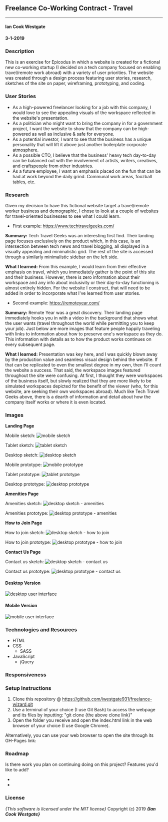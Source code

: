 ## Freelance Co-Working Contract - Travel
---

#### Ian Cook Westgate
#### 3-1-2019

### Description

This is an exercise for Epicodus in which a website is created for a fictional new co-working startup (I decided on a tech company focused on enabling travel/remote work abroad) with a variety of user priorities. The website was created through a design process featuring user stories, research, sketches of the site on paper, wireframing, prototyping, and coding.

### User Stories

* As a high-powered freelancer looking for a job with this company, I would love to see the appealing visuals of the workspace reflected in the website's presentation.
* As a politician who might want to bring the company in for a government project, I want the website to show that the company can be high-powered as well as inclusive & safe for everyone.
* As a potential investor, I want to see that the business has a unique personality that will lift it above just another boilerplate corporate atmosphere.
* As a possible CTO, I believe that the business' heavy tech day-to-day can be balanced out with the involvement of artists, writers, creatives, and craftspeople from other industries.
* As a future employee, I want an emphasis placed on the fun that can be had at work beyond the daily grind. Communal work areas, foozball tables, etc.

### Research

Given my decision to have this fictional website target a travel/remote worker business and demographic, I chose to look at a couple of websites for travel-oriented businesses to see what I could learn.

* First example: https://www.techtravelgeeks.com/

**Summary:** Tech Travel Geeks was an interesting first find. Their landing page focuses exclusively on the product which, in this case, is an intersection between tech news and travel blogging, all displayed in a visually appealing and minimalistic grid. The rest of the site is accessed through a similarly minimalistic sidebar on the left side.

**What I learned:** From this example, I would learn from their effective emphasis on travel, which you immediately gather is the point of this site and their business. However, there is zero information about their workspace and any info about inclusivity or their day-to-day functioning is almost entirely hidden. For the website I construct, that will need to be added in order to incorporate what I've learned from user stories.

* Second example: https://remoteyear.com/

**Summary:** Remote Year was a great discovery. Their landing page immediately hooks you in with a video in the background that shows what the user wants (travel throughout the world while permitting you to keep your job). Just below are more images that feature people happily traveling with links to information about how to preserve one's workspace as they do. This information with details as to how the product works continues on every subsequent page.

**What I learned:** Presentation was key here, and I was quickly blown away by the production value and seamless visual design behind the website. If that can be replicated to even the smallest degree in my own, then I'll count the website a success. That said, the workspace images featured throughout the site were confusing. At first, I thought they were workspaces of the business itself, but slowly realized that they are more likely to be simulated workspaces depicted for the benefit of the viewer (who, for this website, are seeking their own workspaces abroad). Much like Tech Travel Geeks above, there is a dearth of information and detail about how the company itself works or where it is even located.

### Images

**Landing Page**

Mobile sketch: ![mobile sketch](img/landing-page-mobile.jpg)

Tablet sketch: ![tablet sketch](img/landing-page-tablet.jpg)

Desktop sketch: ![desktop sketch](img/landing-page-desktop.jpg)

Mobile prototype: ![mobile prototype](img/landing-page-mobile-prototype.png)

Tablet prototype: ![tablet prototype](img/landing-page-tablet-prototype.png)

Desktop prototype: ![desktop prototype](img/landing-page-desktop-prototype.png)

**Amenities Page**

Amenities sketch: ![desktop sketch - amenities](img/amenities-page.jpg)

Amenities prototype: ![desktop prototype - amenities](img/amenities-prototype.png)

**How to Join Page**

How to join sketch: ![desktop sketch - how to join](img/how-to-join-page.jpg)

How to join prototype: ![desktop prototype - how to join](img/how-to-join-prototype.png)

**Contact Us Page**

Contact us sketch: ![desktop sketch - contact us](img/contact-page.jpg)

Contact us prototype: ![desktop prototype - contact us](img/contact-prototype.png)

#### Desktop Version

![desktop user interface](img/)

#### Mobile Version

![mobile user interface](img/)


### Technologies and Resources

* HTML
* CSS
  * SASS
* JavaScript
  * jQuery

### Responsiveness



### Setup Instructions

1. Clone this repository @ https://github.com/iwestgate931/freelance-wizard.git
2. Use a terminal of your choice (I use Git Bash) to access the webpage and its files by inputting: "git clone {the above clone link}"
3. Open the folder you receive and open the index.html link in the web browser of your choice (I use Google Chrome).

Alternatively, you can use your web browser to open the site through its GH-Pages link:

### Roadmap

Is there work you plan on continuing doing on this project? Features you'd like to add?

*
*

### License

*{This software is licensed under the MIT license}*
Copyright (c) 2019 **_{Ian Cook Westgate}_**
